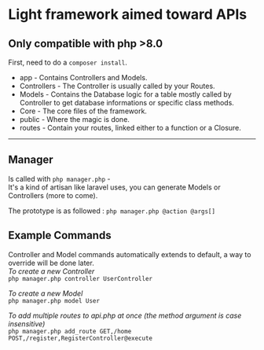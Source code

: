 # Light framework aimed toward APIs
Only compatible with php >8.0
-
First, need to do a `composer install`.
- app - Contains Controllers and Models.
- Controllers - The Controller is usually called by your Routes.
- Models - Contains the Database logic for a table mostly called by Controller to get database informations or specific class methods.
- Core - The core files of the framework.
- public - Where the magic is done.
- routes - Contain your routes, linked either to a function or a Closure.
------------
Manager
-
Is called with `php manager.php` -<br>
It's a kind of artisan like laravel uses, you can generate Models or Controllers (more to come).

The prototype is as followed :
`php manager.php @action @args[]`

Example Commands
-
Controller and Model commands automatically extends to default, a way to override will be done later.
<br>
*To create a new Controller*<br>
`php manager.php controller UserController`

*To create a new Model*<br>
`php manager.php model User`

*To add multiple routes to api.php at once (the method argument is case insensitive)*<br>
`php manager.php add_route GET,/home POST,/register,RegisterController@execute`
